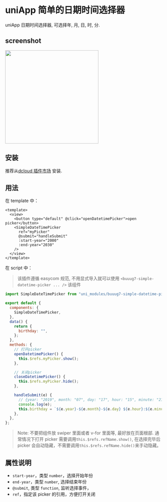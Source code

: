 # uniApp 简单的日期时间选择器

uniApp 日期时间选择器, 可选择年, 月, 日, 时, 分.

## screenshot

<p>
  <img align=top src="https://img-cdn-aliyun.dcloud.net.cn/stream/plugin_screens/19363640-a869-11e9-a6c7-7fb99abe2bbf_0.png?1629144139" width="300px" height="auto">
</p>

## 安装

推荐从[dcloud 插件市场](https://ext.dcloud.net.cn/plugin?id=592) 安装.

## 用法

在 template 中：

```vue
<template>
  <view>
    <button type="default" @click="openDatetimePicker">open picker</button>
    <SimpleDateTimePicker
      ref="myPicker"
      @submit="handleSubmit"
      :start-year="2000"
      :end-year="2030"
    />
  </view>
</template>
```

在 script 中：

> 该插件遵循 easycom 规范, 不用显式导入就可以使用 `<buuug7-simple-datetime-picker ... />` 该组件

```javascript
import SimpleDateTimePicker from "uni_modules/buuug7-simple-datetime-picker/components/buuug7-simple-datetime-picker/buuug7-simple-datetime-picker.vue";

export default {
  components: {
    SimpleDateTimePicker,
  },
  data() {
    return {
      birthday: "",
    };
  },
  methods: {
    // 打开picker
    openDatetimePicker() {
      this.$refs.myPicker.show();
    },

    // 关闭picker
    closeDatetimePicker() {
      this.$refs.myPicker.hide();
    },

    handleSubmit(e) {
      // {year: "2019", month: "07", day: "17", hour: "15", minute: "21"}
      console.log(e);
      this.birthday = `${e.year}-${e.month}-${e.day} ${e.hour}:${e.minute}`;
    },
  },
};
```

> Note: 不要把组件放 swiper 里面或者 v-for 里面等, 最好放在页面根部. 通常情况下打开 picker 需要调用`this.$refs.refName.show()`, 在选择完毕后 picker 会自动隐藏，不需要调用`this.$refs.refName.hide()`来手动隐藏。

## 属性说明

- `start-year`，类型 `number`，选择开始年份
- `end-year`，类型 `number`, 选择结束年份
- `@submit`, 类型 `function`, 监听选择事件，
- `ref`，指定该 picker 的引用，方便打开关闭
